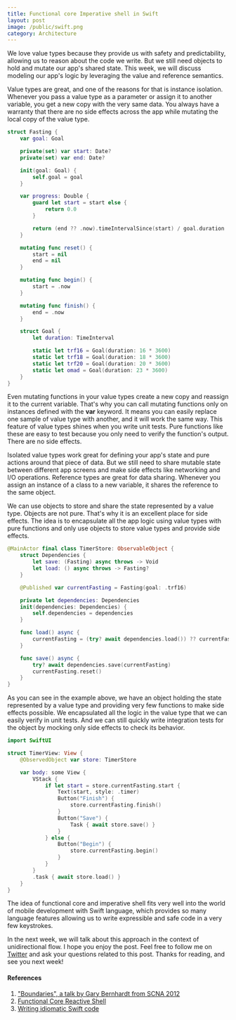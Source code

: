 ```yaml
---
title: Functional core Imperative shell in Swift
layout: post
image: /public/swift.png
category: Architecture
---
```


We love value types because they provide us with safety and predictability, allowing us to reason about the code we write. But we still need objects to hold and mutate our app's shared state. This week, we will discuss modeling our app's logic by leveraging the value and reference semantics.

Value types are great, and one of the reasons for that is instance isolation. Whenever you pass a value type as a parameter or assign it to another variable, you get a new copy with the very same data. You always have a warranty that there are no side effects across the app while mutating the local copy of the value type.

```swift
struct Fasting {
    var goal: Goal

    private(set) var start: Date?
    private(set) var end: Date?

    init(goal: Goal) {
        self.goal = goal
    }

    var progress: Double {
        guard let start = start else {
            return 0.0
        }

        return (end ?? .now).timeIntervalSince(start) / goal.duration
    }

    mutating func reset() {
        start = nil
        end = nil
    }

    mutating func begin() {
        start = .now
    }

    mutating func finish() {
        end = .now
    }

    struct Goal {
        let duration: TimeInterval

        static let trf16 = Goal(duration: 16 * 3600)
        static let trf18 = Goal(duration: 18 * 3600)
        static let trf20 = Goal(duration: 20 * 3600)
        static let omad = Goal(duration: 23 * 3600)
    }
}
```

Even mutating functions in your value types create a new copy and reassign it to the current variable. That's why you can call mutating functions only on instances defined with the **var** keyword. It means you can easily replace one sample of value type with another, and it will work the same way. This feature of value types shines when you write unit tests. Pure functions like these are easy to test because you only need to verify the function's output. There are no side effects.

Isolated value types work great for defining your app's state and pure actions around that piece of data. But we still need to share mutable state between different app screens and make side effects like networking and I/O operations. Reference types are great for data sharing. Whenever you assign an instance of a class to a new variable, it shares the reference to the same object.

We can use objects to store and share the state represented by a value type. Objects are not pure. That's why it is an excellent place for side effects. The idea is to encapsulate all the app logic using value types with pure functions and only use objects to store value types and provide side effects.

```swift
@MainActor final class TimerStore: ObservableObject {
    struct Dependencies {
        let save: (Fasting) async throws -> Void
        let load: () async throws -> Fasting?
    }

    @Published var currentFasting = Fasting(goal: .trf16)

    private let dependencies: Dependencies
    init(dependencies: Dependencies) {
        self.dependencies = dependencies
    }

    func load() async {
        currentFasting = (try? await dependencies.load()) ?? currentFasting
    }

    func save() async {
        try? await dependencies.save(currentFasting)
        currentFasting.reset()
    }
}
```

As you can see in the example above, we have an object holding the state represented by a value type and providing very few functions to make side effects possible. We encapsulated all the logic in the value type that we can easily verify in unit tests. And we can still quickly write integration tests for the object by mocking only side effects to check its behavior.

```swift
import SwiftUI

struct TimerView: View {
    @ObservedObject var store: TimerStore

    var body: some View {
        VStack {
            if let start = store.currentFasting.start {
                Text(start, style: .timer)
                Button("Finish") {
                    store.currentFasting.finish()
                }
                Button("Save") {
                    Task { await store.save() }
                }
            } else {
                Button("Begin") {
                    store.currentFasting.begin()
                }
            }
        }
        .task { await store.load() }
    }
}
```

The idea of functional core and imperative shell fits very well into the world of mobile development with Swift language, which provides so many language features allowing us to write expressible and safe code in a very few keystrokes.

In the next week, we will talk about this approach in the context of unidirectional flow. I hope you enjoy the post. Feel free to follow me on [Twitter](https://twitter.com/mecid) and ask your questions related to this post. Thanks for reading, and see you next week!

#### References
1. ["Boundaries", a talk by Gary Bernhardt from SCNA 2012](https://www.destroyallsoftware.com/talks/boundaries)
2. [Functional Core Reactive Shell](https://mokacoding.com/blog/functional-core-reactive-shell/)
3. [Writing idiomatic Swift code](/2021/04/01/writing-idiomatic-swift-code/)
